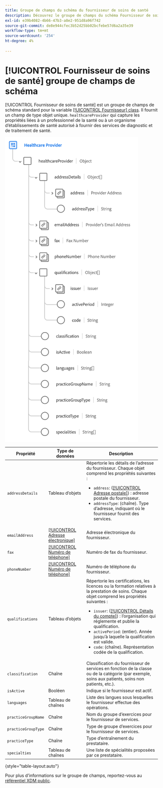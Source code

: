 ```yaml
---
title: Groupe de champs du schéma du fournisseur de soins de santé
description: Découvrez le groupe de champs du schéma Fournisseur de soins de santé .
exl-id: e39b4082-4b66-47b3-a8e2-951d8a96f742
source-git-commit: de8e944cfec3b52d25bb02bcfebe57d6a2a35e39
workflow-type: tm+mt
source-wordcount: '254'
ht-degree: 4%

---
```


# [!UICONTROL Fournisseur de soins de santé] groupe de champs de schéma

[!UICONTROL Fournisseur de soins de santé] est un groupe de champs de schéma standard pour la variable [[!UICONTROL Fournisseur] class](../../classes/provider.md). Il fournit un champ de type objet unique. `healthcareProvider` qui capture les propriétés liées à un professionnel de la santé ou à un organisme d’établissements de santé autorisé à fournir des services de diagnostic et de traitement de santé.

![](../../images/field-groups/healthcare-provider.png)

| Propriété | Type de données | Description |
| --- | --- | --- |
| `addressDetails` | Tableau d’objets | Répertorie les détails de l’adresse du fournisseur. Chaque objet comprend les propriétés suivantes : <ul><li>`address`: ([[!UICONTROL Adresse postale]](../../data-types/postal-address.md)) : adresse postale du fournisseur.</li><li>`addressType`: (chaîne). Type d’adresse, indiquant où le fournisseur fournit des services.</li></ul> |
| `emailAddress` | [[!UICONTROL Adresse électronique]](../../data-types/email-address.md) | Adresse électronique du fournisseur. |
| `fax` | [[!UICONTROL Numéro de téléphone]](../../data-types/phone-number.md) | Numéro de fax du fournisseur. |
| `phoneNumber` | [[!UICONTROL Numéro de téléphone]](../../data-types/phone-number.md) | Numéro de téléphone du fournisseur. |
| `qualifications` | Tableau d’objets | Répertorie les certifications, les licences ou la formation relatives à la prestation de soins. Chaque objet comprend les propriétés suivantes : <ul><li>`issuer`: ([[!UICONTROL Détails du compte]](../../data-types/account-details.md)) : l’organisation qui réglemente et publie la qualification.</li><li>`activePeriod`: (entier). Année jusqu’à laquelle la qualification est valide.</li><li>`code`: (chaîne). Représentation codée de la qualification.</li></ul> |
| `classification` | Chaîne | Classification du fournisseur de services en fonction de la classe ou de la catégorie (par exemple, soins aux patients, soins non patients, etc.). |
| `isActive` | Booléen | Indique si le fournisseur est actif. |
| `languages` | Tableau de chaînes | Liste des langues sous lesquelles le fournisseur effectue des opérations. |
| `practiceGroupName` | Chaîne | Nom du groupe d’exercices pour le fournisseur de services. |
| `practiceGroupType` | Chaîne | Type de groupe d’exercices pour le fournisseur de services. |
| `practiceType` | Chaîne | Type d’entraînement du prestataire. |
| `specialties` | Tableau de chaînes | Une liste de spécialités proposées par ce prestataire. |

{style="table-layout:auto"}

Pour plus d’informations sur le groupe de champs, reportez-vous au [référentiel XDM public](https://github.com/adobe/xdm/blob/master/components/fieldgroups/provider/healthcare-provider-details.schema.json).
